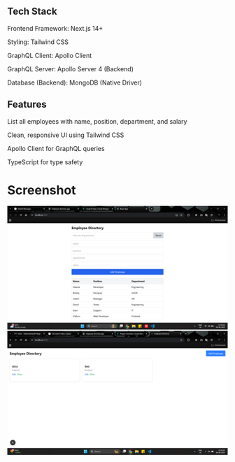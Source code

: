 ## Tech Stack

Frontend Framework: Next.js 14+

Styling: Tailwind CSS

GraphQL Client: Apollo Client

GraphQL Server: Apollo Server 4 (Backend)

Database (Backend): MongoDB (Native Driver)


##  Features
List all employees with name, position, department, and salary

Clean, responsive UI using Tailwind CSS

Apollo Client for GraphQL queries

TypeScript for type safety


# Screenshot
![screenshot](./screenshot/Screenshot%20(12).png)
![screenshot](./screenshot/Screenshot%202025-08-08%20211626.png)